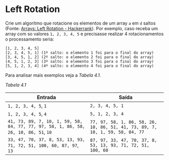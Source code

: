 # Left Rotation

Crie um algoritmo que rotacione os elementos de um array `a` em `d` saltos (Fonte: [Arrays: Left Rotation - Hackerrank](https://www.hackerrank.com/challenges/ctci-array-left-rotation/problem)). Por exemplo, caso receba um array com so valores `1, 2, 3, 4, 5` e precisasse realizar 4 rotacionamentos o processamento seria:

```
[1, 2, 3, 4, 5]
[2, 3, 4, 5, 1] (1º salto: o elemento 1 foi para o final do array)
[3, 4, 5, 1, 2] (2º salto: o elemento 2 foi para o final do array)
[4, 5, 1, 2, 3] (3º salto: o elemento 3 foi para o final do array)
[5, 1, 2, 3, 4] (4º salto: o elemento 4 foi para o final do array)
```

Para analisar mais exemplos veja a _Tabela 4.1_.

_Tabela 4.1_

| Entrada                                                                             | Saída                                                                         |
| ----------------------------------------------------------------------------------- | ----------------------------------------------------------------------------- |
| `1, 2, 3, 4, 5`, `1`                                                                | `2, 3, 4, 5, 1`                                                               |
| `1, 2, 3, 4, 5`, `4`                                                                | `5, 1, 2, 3, 4`                                                               |
| `41, 73, 89, 7, 10, 1, 59, 58, 84, 77, 77, 97, 58, 1, 86, 58, 26, 10, 86, 51`, `10` | `77, 97, 58, 1, 86, 58, 26, 10, 86, 51, 41, 73, 89, 7, 10, 1, 59, 58, 84, 77` |
| `33, 47, 70, 37, 8, 53, 13, 93, 71, 72, 51, 100, 60, 87, 97`, `13`                  | `87, 97, 33, 47, 70, 37, 8, 53, 13, 93, 71, 72, 51, 100, 60`                  |